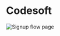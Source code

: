 # Codesoft
![Signup flow page](https://github.com/user-attachments/assets/d806668b-d28d-4e6c-99db-0877f912d8c3)
